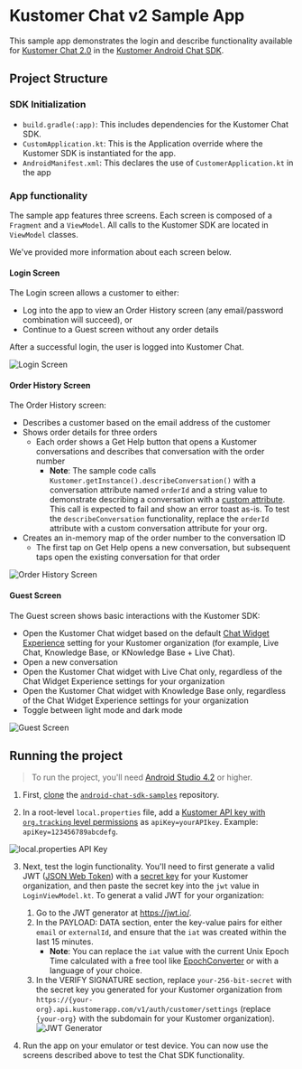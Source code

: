 # Kustomer Chat v2 Sample App

This sample app demonstrates the login and describe functionality available for [Kustomer Chat 2.0](https://help.kustomer.com/introduction-kustomer-chat-H1xk1Gb8v) in the [Kustomer Android Chat SDK](https://developer.kustomer.com/chat-sdk/v2-Android/docs).

## Project Structure

### SDK Initialization
- `build.gradle(:app)`: This includes dependencies for the Kustomer Chat SDK.
- `CustomApplication.kt`: This is the Application override where the Kustomer SDK is instantiated for the app.
- `AndroidManifest.xml`: This declares the use of `CustomerApplication.kt` in the app

### App functionality

The sample app features three screens. Each screen is composed of a `Fragment` and a `ViewModel`. All calls to the Kustomer
SDK are located in `ViewModel` classes.

We've provided more information about each screen below.

#### Login Screen
The Login screen allows a customer to either:

- Log into the app to view an Order History screen (any email/password combination will succeed), or
- Continue to a Guest screen without any order details

After a successful login, the user is logged into Kustomer Chat.

![Login Screen](./screenshots/login_screen.png?raw=true "Login Screen")


#### Order History Screen
The Order History screen:

- Describes a customer based on the email address of the customer
- Shows order details for three orders
    - Each order shows a Get Help button that opens a Kustomer conversations and describes that conversation with the order number           
      * **Note**: The sample code calls `Kustomer.getInstance().describeConversation()` with a conversation attribute named `orderId` and a string value to demonstrate describing a conversation with a [custom attribute](https://developer.kustomer.com/chat-sdk/v2-Android/docs/describe-conversation#use-custom-attributes). This call is expected to fail and show an error toast as-is. To test the `describeConversation` functionality, replace the `orderId` attribute with a custom conversation attribute for your org.
- Creates an in-memory map of the order number to the conversation ID
    - The first tap on Get Help opens a new conversation, but subsequent taps open the existing conversation for that order

![Order History Screen](./screenshots/order_history_screen.png?raw=true "Order History Screen")

#### Guest Screen
The Guest screen shows basic interactions with the Kustomer SDK:

- Open the Kustomer Chat widget based on the default [Chat Widget Experience](https://help.kustomer.com/chat-design-Skgvx4KQf#chat-widget-experience) setting for your Kustomer organization (for example, Live Chat, Knowledge Base, or KNowledge Base + Live Chat).
- Open a new conversation
- Open the Kustomer Chat widget with Live Chat only, regardless of the Chat Widget Experience settings for your organization
- Open the Kustomer Chat widget with Knowledge Base only, regardless of the Chat Widget Experience settings for your organization
- Toggle between light mode and dark mode

![Guest Screen](./screenshots/guest_screen.png?raw=true "Guest Screen")

## Running the project
> To run the project, you'll need [Android Studio 4.2](https://developer.android.com/studio/releases) or higher.

1. First, [clone](https://docs.github.com/en/github/creating-cloning-and-archiving-repositories/cloning-a-repository-from-github/cloning-a-repository) the [`android-chat-sdk-samples`](https://github.com/kustomer/android-chat-sdk-samples) repository.

2. In a root-level `local.properties` file, add a [Kustomer API key with `org.tracking` level permissions](https://developer.kustomer.com/chat-sdk/v2-Android/docs/authentication#step-1-generate-a-new-kustomer-api-key) as `apiKey=yourAPIkey`. Example: `apiKey=123456789abcdefg`.

![local.properties API Key](./screenshots/api_key_example.png?raw=true "local.properties API Key")

3. Next, test the login functionality. You'll need to first generate a valid JWT ([JSON Web Token](https://jwt.io/introduction)) with a [secret key](https://developer.kustomer.com/chat-sdk/v2-Android/docs/authentication#step-2-generate-a-secret-key) for your Kustomer organization, and then paste the secret key into the `jwt` value in `LoginViewModel.kt`. To generat a valid JWT for your organization:
    1. Go to the JWT generator at https://jwt.io/.
    2. In the PAYLOAD: DATA section, enter the key-value pairs for either `email` or `externalId`, and ensure that the `iat` was created within the last 15 minutes.
       * **Note**: You can replace the `iat` value with the current Unix Epoch Time calculated with a free tool like [EpochConverter](https://www.epochconverter.com/) or with a language of your choice.
    3. In the VERIFY SIGNATURE section, replace `your-256-bit-secret` with the secret key you generated for your Kustomer organization from `https://{your-org}.api.kustomerapp.com/v1/auth/customer/settings` (replace `{your-org}` with the subdomain for your Kustomer organization).
     ![JWT Generator](./screenshots/jwt_generation.png?raw=true "JWT generator")

4. Run the app on your emulator or test device. You can now use the screens described above to test the Chat SDK functionality.
